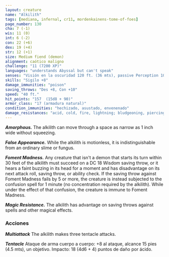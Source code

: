 ```yaml
---
layout: creature
name: "Alkilith"
tags: [mediana, infernal, cr11, mordenkainens-tome-of-foes]
page_number: 130
cha: 7 (-1)
wis: 11 (0)
int: 6 (-2)
con: 22 (+6)
dex: 19 (+4)
str: 12 (+1)
size: Medium fiend (demon)
alignment: caótico maligno
challenge: "11 (7200 XP)"
languages: "understands Abyssal but can't speak"
senses: "Visión en la oscuridad 120 ft. (36 mts), passive Perception 10"
skills: "Sigilo +8"
damage_immunities: "poison"
saving_throws: "Des +8, Con +10"
speed: "40 ft."
hit_points: "157  (15d8 + 90)"
armor_class: "17 (armadura natural)"
condition_immunities: "hechizado, asustado, envenenado"
damage_resistances: "acid, cold, fire, lightning; bludgeoning, piercing, and slashing from nonmagical attacks"
---
```


***Amorphous.*** The alkilith can move through a space as narrow as 1 inch wide without squeezing.

***False Appearance.*** While the alkilith is motionless, it is indistinguishable from an ordinary slime or fungus.

***Foment Madness.*** Any creature that isn't a demon that starts its turn within 30 feet of the alkilith must succeed on a DC 18 Wisdom saving throw, or it hears a faint buzzing in its head for a moment and has disadvantage on its next attack roll, saving throw, or ability check.
If the saving throw against Foment Madness fails by 5 or more, the creature is instead subjected to the confusion spell for 1 minute (no concentration required by the alkilith). While under the effect of that confusion, the creature is immune to Foment Madness.

***Magic Resistance.*** The alkilith has advantage on saving throws against spells and other magical effects.

### Acciones

***Multiattack*** The alkilith makes three tentacle attacks.

***Tentacle*** Ataque de arma cuerpo a cuerpo: +8 al ataque, alcance 15 pies (4.5 mts), un objetivo. Impacto: 18 (4d6 + 4) puntos de daño por ácido.